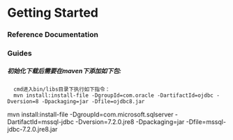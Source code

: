 # Getting Started

### Reference Documentation

### Guides
##### 初始化下载后需要在maven下添加如下包:
      cmd进入bin/libs目录下执行如下指令：
      mvn install:install-file -DgroupId=com.oracle -DartifactId=ojdbc -Dversion=8 -Dpackaging=jar -Dfile=ojdbc8.jar  
mvn install:install-file -DgroupId=com.microsoft.sqlserver -DartifactId=mssql-jdbc -Dversion=7.2.0.jre8 -Dpackaging=jar -Dfile=mssql-jdbc-7.2.0.jre8.jar  
